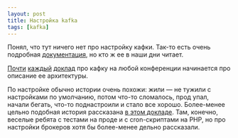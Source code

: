 ```yaml
---
layout: post
title: Настройка kafka
tags: [kafka]
---
```

Понял, что тут ничего нет про настройку кафки. Так-то есть очень подробная [документация](https://kafka.apache.org/documentation/#configuration), но кто ж ее в наши дни читает.

[Почти](https://habr.com/ru/post/537846/) [каждый](https://youtube.com/watch?v=m5CDfrQLzrs) [доклад](https://www.youtube.com/watch?v=BtmYjTO1EpI) про кафку на любой конференции начинается про описание ее архитектуры.

По настройке обычно истории очень похожи: жили — не тужили с настройками по умолчанию, потом что-то сломалось, прод упал, начали бегать, что-то поднастроили и стало все хорошо. Более-менее цельно подобная история рассказана [в этом докладе](https://youtube.com/watch?v=m5CDfrQLzrs). Там, конечно, веселые ребята с тестами на проде и с cron-скриптами на PHP, но про настройки брокеров хотя бы более-менее дельно рассказали.
